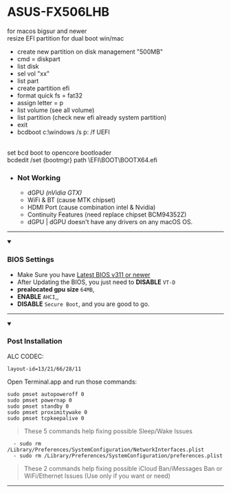 # ASUS-FX506LHB
for macos bigsur and newer<br>
resize EFI partition for dual boot win/mac<br>
- create new partition on disk management "500MB"
- cmd = diskpart
- list disk
- sel vol "xx"
- list part
- create partition efi
- format quick fs = fat32
- assign letter = p
- list volume (see all volume)
- list partition (check new efi already system partition)
- exit
- bcdboot c:\windows /s p: /f UEFI

<br>
set bcd boot to opencore bootloader <br>
bcdedit /set {bootmgr} path \EFI\BOOT\BOOTX64.efi

- ### **Not Working**
    - dGPU *(nVidia GTX)*
    - WiFi & BT (cause MTK chipset)
    - HDMI Port (cause combination intel & Nvidia)
    - Continuity Features (need replace chipset BCM94352Z)
    - dGPU | dGPU doesn't have any drivers on any macOS OS.

 ---
    
</details>
<!-- BOOTABLE END -->
<!-- BIOS START -->
<details open>
<summary><h3>BIOS Settings</h3></summary>
 
- Make Sure you have [Latest BIOS v311 or newer]([https://www.asus.com/supportonly/FX504GE/HelpDesk_BIOS/](https://www.asus.com/supportonly/fx506lhb/helpdesk_bios/))
- After Updating the BIOS, you just need to **DISABLE** `VT-D`
- **prealocated gpu size** `64MB`,
- **ENABLE** `AHCI`,,
- **DISABLE** `Secure Boot`, and you are good to go.
---
 
</details>

<!-- BIOS END -->

<!-- POST-INSTALL START-->

<details open>
  <summary><h3>Post Installation</h3></summary>

ALC CODEC:
~~~
layout-id=13/21/66/28/11
~~~
 
Open Terminal.app and run those commands:
~~~
sudo pmset autopoweroff 0
sudo pmset powernap 0
sudo pmset standby 0
sudo pmset proximitywake 0
sudo pmset tcpkeepalive 0
~~~
>These 5 commands help fixing possible Sleep/Wake Issues
  
~~~
  - sudo rm /Library/Preferences/SystemConfiguration/NetworkInterfaces.plist
  - sudo rm /Library/Preferences/SystemConfiguration/preferences.plist
~~~
>These 2 commands help fixing possible iCloud Ban/iMessages Ban or WiFi/Ethernet Issues (Use only if you want or need)

---

</details>
<!-- POST-INSTALL END -->
